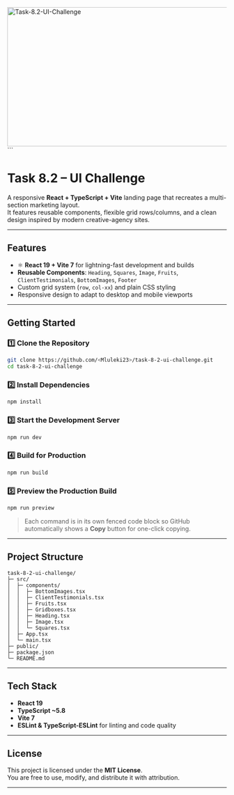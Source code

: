 <img src="https://socialify.git.ci/Mluleki23/Task-8.2-UI-Challenge/image?language=1&owner=1&name=1&stargazers=1&theme=Light" alt="Task-8.2-UI-Challenge" width="640" height="320" />
```


# Task 8.2 – UI Challenge

A responsive **React + TypeScript + Vite** landing page that recreates a multi-section marketing layout.  
It features reusable components, flexible grid rows/columns, and a clean design inspired by modern creative-agency sites.

---

##  Features
- ⚛ **React 19 + Vite 7** for lightning-fast development and builds  
-  **Reusable Components**: `Heading`, `Squares`, `Image`, `Fruits`, `ClientTestimonials`, `BottomImages`, `Footer`  
-  Custom grid system (`row`, `col-xx`) and plain CSS styling  
- Responsive design to adapt to desktop and mobile viewports

---

##  Getting Started

### 1️⃣ Clone the Repository
```bash
git clone https://github.com/<Mluleki23>/task-8-2-ui-challenge.git
cd task-8-2-ui-challenge
```

### 2️⃣ Install Dependencies
```bash
npm install
```

### 3️⃣ Start the Development Server
```bash
npm run dev
```

### 4️⃣ Build for Production
```bash
npm run build
```

### 5️⃣ Preview the Production Build
```bash
npm run preview
```

> Each command is in its own fenced code block so GitHub automatically shows a **Copy** button for one-click copying.

---

##  Project Structure
```
task-8-2-ui-challenge/
├─ src/
│  ├─ components/
│  │  ├─ BottomImages.tsx
│  │  ├─ ClientTestimonials.tsx
│  │  ├─ Fruits.tsx
│  │  ├─ Gridboxes.tsx
│  │  ├─ Heading.tsx
│  │  ├─ Image.tsx
│  │  └─ Squares.tsx
│  ├─ App.tsx
│  └─ main.tsx
├─ public/
├─ package.json
└─ README.md
```

---

##  Tech Stack
- **React 19**
- **TypeScript ~5.8**
- **Vite 7**
- **ESLint & TypeScript-ESLint** for linting and code quality

---

##  License
This project is licensed under the **MIT License**.  
You are free to use, modify, and distribute it with attribution.

---


